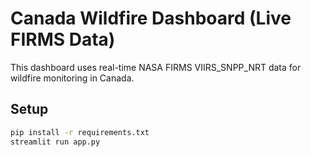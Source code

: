 # Canada Wildfire Dashboard (Live FIRMS Data)

This dashboard uses real-time NASA FIRMS VIIRS_SNPP_NRT data for wildfire monitoring in Canada.

## Setup
```bash
pip install -r requirements.txt
streamlit run app.py
```
